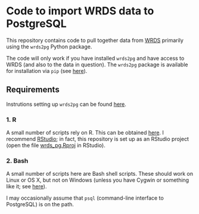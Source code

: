 Code to import WRDS data to PostgreSQL
=========

This repository contains code to pull together data from [WRDS](https://wrds-web.wharton.upenn.edu/wrds/) primarily using the `wrds2pg` Python package.

The code will only work if you have installed `wrds2pg` and have access to WRDS (and also to the data in question). The `wrds2pg` package is available for installation via `pip` (see [here](https://pypi.org/project/wrds2pg)). 

## Requirements

Instrutions setting up `wrds2pg` can be found [here](https://github.com/iangow/wrds2pg/blob/master/README.md).

### 1. R

A small number of scripts rely on R.
This can be obtained [here](https://cran.rstudio.com/).
I recommend [RStudio](https://www.rstudio.com/products/RStudio/);
in fact, this repository is set up as an RStudio project (open the file [wrds_pg.Rproj](https://github.com/iangow-public/wrds_pg/blob/master/wrds_pg.Rproj) in RStudio).

### 2. Bash

A small number of scripts here are Bash shell scripts.
These should work on Linux or OS X, but not on Windows (unless you have Cygwin or something like it; see [here](http://stackoverflow.com/questions/6413377/is-there-a-way-to-run-bash-scripts-on-windows)).

I may occasionally assume that `psql` (command-line interface to PostgreSQL) is on the path.

